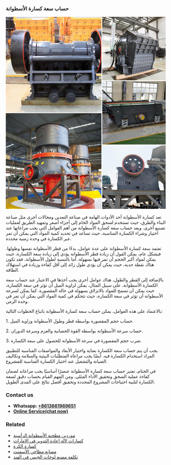 <h3>حساب سعة كسارة الأسطوانة</h3><img src='1701850848.jpg' alt=''><p>تعد كسارة الأسطوانة أحد الأدوات الهامة في صناعة التعدين ومجالات أخرى مثل صناعة البناء والطرق، حيث تستخدم لسحق المواد الخام إلى أجزاء أصغر وتمهيد الطريق لعمليات تصنيع أخرى. ويعد حساب سعة كسارة الأسطوانة من أهم العوامل التي يجب مراعاتها عند اختيار وشراء الكسارة المناسبة، حيث تساعد في تحديد كمية المواد التي يمكن أن تمر عبر الكسارة في وحدة زمنية محددة.</p><p>تعتمد سعة كسارة الأسطوانة على عدة عوامل، بدءًا من قطر الأسطوانة نفسها وطولها. فبشكل عام، يمكن القول أن زيادة قطر الأسطوانة يؤدي إلى زيادة سعة الكسارة، حيث يمكن لمواد أكبر الحجم أن تمر فيها بسهولة. أما بالنسبة لطول الأسطوانة، فقد تكون هناك نقطة حدية، حيث يمكن أن يؤدي طول زائد إلى أقل كفاءة وزيادة في استهلاك الطاقة.</p><p>بالإضافة إلى القطر والطول، هناك عوامل أخرى يجب أخذها في الاعتبار عند حساب سعة الكسارة الأسطوانة. على سبيل المثال، يمكن لزاوية الميل أن تؤثر في سعة الكسارة، حيث يمكن أن تسمح للمواد بالانزلاق بسهولة في حالة المقصورة. كما يمكن لسرعة الأسطوانة أن تؤثر في سعة الكسارة، حيث تتحكم في كمية المواد التي يمكن أن تمر في وحدة الزمن.</p><p>بالاعتماد على هذه العوامل، يمكن حساب سعة كسارة الأسطوانة باتباع الخطوات التالية: </p><p>1. حساب حجم المقصورة بواسطة قطر وطول الأسطوانة وزاوية الميل.</p><p>2. حساب سرعة الأسطوانة بواسطة القوة الحصانية والعزم وسرعة الدوران.</p><p>3. ضرب حجم المقصورة في سرعة الأسطوانة للحصول على سعة الكسارة.</p><p>يجب أن يتم حساب سعة الكسارة بعناية واختيار الأبعاد والمواصفات المناسبة للتطبيق المراد استخدام الكسارة فيه. أيضًا يجب مراعاة المتطلبات البيئية والسلامة وتكاليف الصيانة والتشغيل عند اختيار الكسارة المناسبة للمشروع.</p><p>في الختام، تعتبر حساب سعة كسارة الأسطوانة عنصرًا أساسيًا يجب مراعاته لضمان كفاءة عملية السحق وتحقيق الأداء المثلى. ومن المهم القيام بحساب دقيق لسعة الكسارة لتلبية احتياجات المشروع المحددة وتحقيق أفضل نتائج على المدى الطويل.</p><h3>Contact us</h3><ul><li><strong>Whatsapp:&nbsp;<a href="https://wa.me/8613661969651">+8613661969651</a></strong></li><li><a href="https://swt.shibang-china.com/?git&amp;zhl&amp;حساب سعة كسارة الأسطوانة"><strong>Online Service(chat now)</strong></a></li></ul><h3>Related</h3><ul><li><a href='موردين مطحنة الأسطوانة الرأسية.md'>موردين مطحنة الأسطوانة الرأسية</a></li><li><a href='كسارات لآلة إعادة التدوير في الإمارات.md'>كسارات لآلة إعادة التدوير في الإمارات</a></li><li><a href='كسارة الكرة.md'>كسارة الكرة</a></li><li><a href='مصانع مطاحن الأسمنت.md'>مصانع مطاحن الأسمنت</a></li><li><a href='تكلفة مصنع لوحات الجبس في الهند.md'>تكلفة مصنع لوحات الجبس في الهند</a></li></ul>